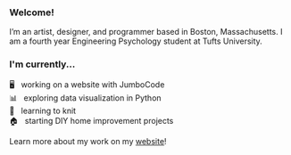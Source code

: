### Welcome!
I’m an artist, designer, and programmer based in Boston, Massachusetts. I am a fourth year Engineering Psychology student at Tufts University.

### I'm currently...
🖥️   working on a website with JumboCode<br>
📊   exploring data visualization in Python<br>
🧶   learning to knit<br>
🏠   starting DIY home improvement projects<br>

Learn more about my work on my [website](https://oliverbello.webflow.io/)!

<!--
**bell-oh/bell-oh** is a ✨ _special_ ✨ repository because its `README.md` (this file) appears on your GitHub profile.

Here are some ideas to get you started:

- 🔭 I’m currently working on ...
- 🌱 I’m currently learning ...
- 👯 I’m looking to collaborate on ...
- 🤔 I’m looking for help with ...
- 💬 Ask me about ...
- 📫 How to reach me: ...
- 😄 Pronouns: ...
- ⚡ Fun fact: ...
-->
